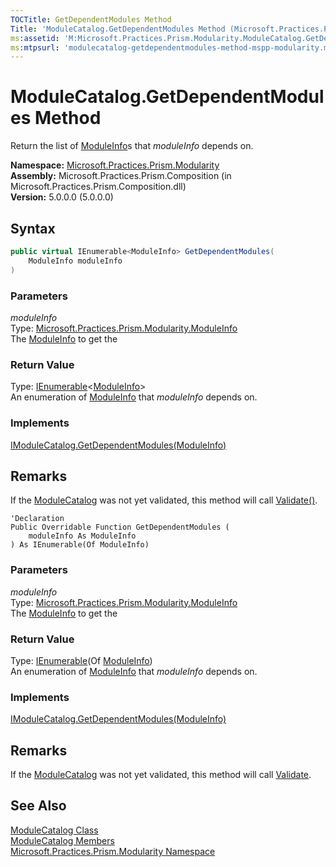 ```yaml
---
TOCTitle: GetDependentModules Method
Title: 'ModuleCatalog.GetDependentModules Method (Microsoft.Practices.Prism.Modularity)'
ms:assetid: 'M:Microsoft.Practices.Prism.Modularity.ModuleCatalog.GetDependentModules(Microsoft.Practices.Prism.Modularity.ModuleInfo)'
ms:mtpsurl: 'modulecatalog-getdependentmodules-method-mspp-modularity.md'
---
```


# ModuleCatalog.GetDependentModules Method

Return the list of [ModuleInfo](/patterns-practices/reference/moduleinfo-class-mspp-modularity)s that *moduleInfo* depends on.

**Namespace:** [Microsoft.Practices.Prism.Modularity](/patterns-practices/reference/mspp-modularity-namespace)  
**Assembly:** Microsoft.Practices.Prism.Composition (in Microsoft.Practices.Prism.Composition.dll)  
**Version:** 5.0.0.0 (5.0.0.0)

## Syntax

```C#
public virtual IEnumerable<ModuleInfo> GetDependentModules(
	ModuleInfo moduleInfo
)
```
### Parameters

*moduleInfo*  
Type: [Microsoft.Practices.Prism.Modularity.ModuleInfo](/patterns-practices/reference/moduleinfo-class-mspp-modularity)   
The [ModuleInfo](/patterns-practices/reference/moduleinfo-class-mspp-modularity) to get the

### Return Value

Type: [IEnumerable](http://msdn.microsoft.com/en-us/library/9eekhta0)&lt;[ModuleInfo](/patterns-practices/reference/moduleinfo-class-mspp-modularity)&gt;   
An enumeration of [ModuleInfo](/patterns-practices/reference/moduleinfo-class-mspp-modularity) that *moduleInfo* depends on.

### Implements

[IModuleCatalog.GetDependentModules(ModuleInfo)](/patterns-practices/reference/imodulecatalog-getdependentmodules-method-mspp-modularity)

## Remarks

 If the [ModuleCatalog](/patterns-practices/reference/modulecatalog-class-mspp-modularity) was not yet validated, this method will call [Validate()](/patterns-practices/reference/modulecatalog-validate-method-mspp-modularity).


```VB
'Declaration
Public Overridable Function GetDependentModules ( 
	moduleInfo As ModuleInfo
) As IEnumerable(Of ModuleInfo)
```

### Parameters

*moduleInfo*  
Type: [Microsoft.Practices.Prism.Modularity.ModuleInfo](/patterns-practices/reference/moduleinfo-class-mspp-modularity)   
The [ModuleInfo](/patterns-practices/reference/moduleinfo-class-mspp-modularity) to get the

### Return Value

Type: [IEnumerable](http://msdn.microsoft.com/en-us/library/9eekhta0)(Of [ModuleInfo](/patterns-practices/reference/moduleinfo-class-mspp-modularity))   
An enumeration of [ModuleInfo](/patterns-practices/reference/moduleinfo-class-mspp-modularity) that *moduleInfo* depends on.

### Implements

[IModuleCatalog.GetDependentModules(ModuleInfo)](/patterns-practices/reference/imodulecatalog-getdependentmodules-method-mspp-modularity)

## Remarks

 If the [ModuleCatalog](/patterns-practices/reference/modulecatalog-class-mspp-modularity) was not yet validated, this method will call [Validate](/patterns-practices/reference/modulecatalog-validate-method-mspp-modularity).

## See Also

[ModuleCatalog Class](/patterns-practices/reference/modulecatalog-class-mspp-modularity)  
[ModuleCatalog Members](/patterns-practices/reference/modulecatalog-members-mspp-modularity)  
[Microsoft.Practices.Prism.Modularity Namespace](/patterns-practices/reference/mspp-modularity-namespace)  